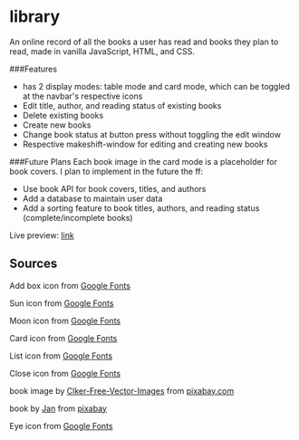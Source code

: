 # library
An online record of all the books a user has read and books they plan to read, made in vanilla JavaScript, HTML, and CSS. 


###Features
- has 2 display modes: table mode and card mode, which can be toggled at the navbar's respective icons
- Edit title, author, and reading status of existing books
- Delete existing books
- Create new books
- Change book status at button press without toggling the edit window
- Respective makeshift-window for editing and creating new books


###Future Plans
Each book image in the card mode is a placeholder for book covers. I plan to implement in the future the ff:
- Use book API for book covers, titles, and authors
- Add a database to maintain user data
- Add a sorting feature to book titles, authors, and reading status (complete/incomplete books)


Live preview: [link](https://belle-cmd.github.io/library/)



## Sources
Add box icon from [Google Fonts](https://fonts.google.com/icons?selected=Material%20Symbols%20Outlined%3Aadd_box%3AFILL%400%3Bwght%40400%3BGRAD%400%3Bopsz%4048)

Sun icon from [Google Fonts](https://fonts.google.com/icons?selected=Material%20Symbols%20Outlined%3Alight_mode%3AFILL%400%3Bwght%40400%3BGRAD%400%3Bopsz%4048)

Moon icon from [Google Fonts](https://fonts.google.com/icons?selected=Material%20Symbols%20Outlined%3Adark_mode%3AFILL%400%3Bwght%40400%3BGRAD%400%3Bopsz%4048)

Card icon from [Google Fonts](https://fonts.google.com/icons?selected=Material%20Symbols%20Outlined%3Acards%3AFILL%400%3Bwght%40400%3BGRAD%400%3Bopsz%4048)

List icon from [Google Fonts](https://fonts.google.com/icons?selected=Material%20Symbols%20Outlined%3Alist%3AFILL%400%3Bwght%40400%3BGRAD%400%3Bopsz%4048)

Close icon from [Google Fonts](https://fonts.google.com/icons?selected=Material%20Symbols%20Outlined%3Aclose%3AFILL%400%3Bwght%40400%3BGRAD%400%3Bopsz%4048)

book image by [Clker-Free-Vector-Images](https://pixabay.com/users/clker-free-vector-images-3736/?utm_source=link-attribution&utm_medium=referral&utm_campaign=image&utm_content=307045) from [pixabay.com](https://pixabay.com//?utm_source=link-attribution&utm_medium=referral&utm_campaign=image&utm_content=307045)

book by [Jan](https://pixabay.com/users/janjf93-3084263/?utm_source=link-attribution&utm_medium=referral&utm_campaign=image&utm_content=1699641) from [pixabay](https://pixabay.com//?utm_source=link-attribution&utm_medium=referral&utm_campaign=image&utm_content=1699641)

Eye icon from [Google Fonts](https://fonts.google.com/icons?selected=Material%20Symbols%20Outlined%3Avisibility%3AFILL%400%3Bwght%40400%3BGRAD%400%3Bopsz%4048)